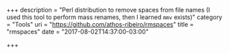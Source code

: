 +++
description = "Perl distribution to remove spaces from file names (I used this tool to perform mass renames, then I learned `mmv` exists)"
category = "Tools"
uri = "https://github.com/athos-ribeiro/rmspaces"
title = "rmspaces"
date = "2017-08-02T14:37:00-03:00"

+++

